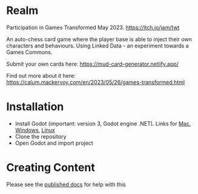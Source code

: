 # Realm

Participation in Games Transformed May 2023. https://itch.io/jam/twt

An auto-chess card game where the player base is able to inject their own characters and behaviours. Using Linked Data - an experiment towards a Games Commons.

Submit your own cards here: https://mud-card-generator.netlify.app/

Find out more about it here: https://calum.mackervoy.com/en/2023/05/26/games-transformed.html

# Installation

* Install Godot (important: version 3, Godot engine .NET). Links for [Mac](https://godotengine.org/download/3.x/macos/), [Windows](https://godotengine.org/download/3.x/windows/), [Linux](https://godotengine.org/download/3.x/linux/)
* Clone the repository
* Open Godot and import project

# Creating Content

Please see the [published docs](https://github.com/Multi-User-Domain/games-transformed-jam-2023/tree/master/docs/create.md) for help with this
